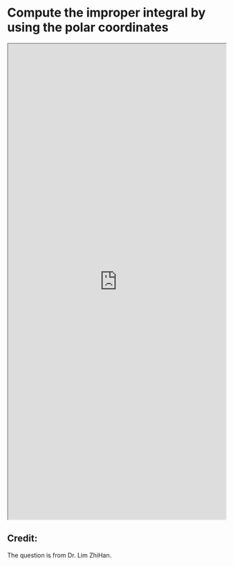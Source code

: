 # Compute the improper integral by using the polar coordinates


<!--more-->

<iframe src="https://linn-guo.github.io/pdf/proof_by_iterated_integral.pdf" height="1100px" width="100%"></iframe>

## Credit:
The question is from Dr. Lim ZhiHan.

